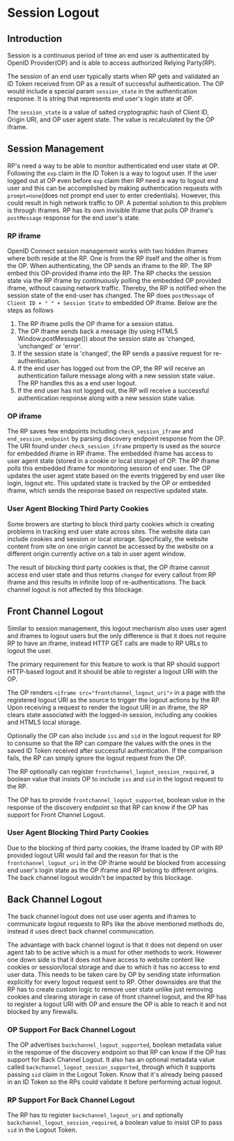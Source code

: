 # Session Logout

## Introduction

Session is a continuous period of time an end user is authenticated by OpenID Provider(OP) and is able to access authorized Relying Party(RP).

The session of an end user typically starts when RP gets and validated an ID Token received from OP as a result of successful authentication. The OP would include a special param `session_state` in the authentication response. It is string that represents end user's login state at OP.

The `session_state` is a value of salted cryptographic hash of Client ID, Origin URI, and OP user agent state. The value is recalculated by the OP iframe.

## Session Management

RP's need a way to be able to monitor authenticated end user state at OP. Following the `exp` claim in the ID Token is a way to logout user. If the user logged out at OP even before `exp` claim then RP need a way to logout end user and this can be accomplished by making authentication requests with `prompt=none`(does not prompt end user to enter credentials). However, this could result in high network traffic to OP. A potential solution to this problem is through iframes. RP has its own invisible iframe that polls OP iframe's `postMessage` response for the end user's state.

### RP iframe

OpenID Connect session management works with two hidden iframes where both reside at the RP. One is from the RP itself and the other is from the OP. When authenticating, the OP sends an iframe to the RP. The RP embed this OP-provided iframe into the RP. The RP checks the session state via the RP iframe by continuously polling the embedded OP provided iframe, without causing network traffic. Thereby, the RP is notified when the session state of the end-user has changed. The RP does `postMessage` of `Client ID + " " + Session State` to embedded OP iframe. Below are the steps as follows

1. The RP iframe polls the OP iframe for a session status.
1. The OP iframe sends back a message (by using HTML5 Window.postMessage()) about the session state as 'changed, 'unchanged' or 'error'.
1. If the session state is 'changed', the RP sends a passive request for re-authentication.
1. If the end user has logged out from the OP, the RP will receive an authentication failure message along with a new session state value. The RP handles this as a end user logout.
1. If the end user has not logged out, the RP will receive a successful authentication response along with a new session state value.

### OP iframe

The RP saves few endpoints including `check_session_iframe` and `end_session_endpoint` by parsing discovery endpoint response from the OP. The URI found under `check_session_iframe` property is used as the source for embedded iframe in RP iframe. The embedded iframe has access to user agent state (stored in a cookie or local storage) of OP. The RP iframe polls this embedded iframe for monitoring session of end user. The OP updates the user agent state based on the events triggered by end user like login, logout etc. This updated state is tracked by the OP or embedded iframe, which sends the response based on respective updated state.

### User Agent Blocking Third Party Cookies

Some browers are starting to block third party cookies which is creating problems in tracking end user state across sites. The website data can include cookies and session or local storage. Specifically, the website content from site on one origin cannot be accessed by the website on a different origin currently active on a tab in user agent window.

The result of blocking third party cookies is that, the OP iframe cannot access end user state and thus returns `changed` for every callout from RP iframe and this results in infinite loop of re-authentications. The back channel logout is not affected by this blockage.

## Front Channel Logout

Similar to session management, this logout mechanism also uses user agent and iframes to logout users but the only difference is that it does not require RP to have an iframe, instead HTTP GET calls are made to RP URLs to logout the user.

The primary requirement for this feature to work is that RP should support HTTP-based logout and it should be able to register a logout URI with the OP. 

The OP renders `<iframe src="frontchannel_logout_uri">` in a page with the registered logout URI as the source to trigger the logout actions by the RP. Upon receiving a request to render the logout URI in an iframe, the RP clears state associated with the logged-in session, including any cookies and HTML5 local storage.

Optionally the OP can also include `iss` and `sid` in the logout request for RP to consume so that the RP can compare the values with the ones in the saved ID Token received after successful authentication. If the comparison fails, the RP can simply ignore the logout request from the OP.

The RP optionally can register `frontchannel_logout_session_required`, a boolean value that insists OP to include `iss` and `sid` in the logout request to the RP.

The OP has to provide `frontchannel_logout_supported`, boolean value in the response of the discovery endpoint so that RP can know if the OP has support for Front Channel Logout.

### User Agent Blocking Third Party Cookies

Due to the blocking of third party cookies, the iframe loaded by OP with RP provided logout URI   would fail and the reason for that is the `frontchannel_logout_uri` in the OP iframe would be blocked from accessing end user's login state as the OP iframe and RP belong to different origins. The back channel logout wouldn't be impacted by this blockage.

## Back Channel Logout

The back channel logout does not use user agents and iframes to communicate logout requests to RPs like the above mentioned methods do, instead it uses direct back channel communication.

The advantage with back channel logout is that it does not depend on user agent tab to be active which is a must for other methods to work. However one down side is that it does not have access to website content like cookies or session/local storage and due to which it has no access to end user data. This needs to be taken care by OP by sending state information explicitly for every logout request sent to RP. Other downsides are that the RP has to create custom logic to remove user state unlike just removing cookies and clearing storage in case of front channel logout, and the RP has to register a logout URI with OP and ensure the OP is able to reach it and not blocked by any firewalls.

### OP Support For Back Channel Logout

The OP advertises `backchannel_logout_supported`, boolean metadata value in the response of the discovery endpoint so that RP can know if the OP has support for Back Channel Logout. It also has an optional metadata value called `backchannel_logout_session_supported`, through which it supports passing `sid` claim in the Logout Token. Know that it's already being passed in an ID Token so the RPs could validate it before performing actual logout.

### RP Support For Back Channel Logout

The RP has to register `backchannel_logout_uri` and optionally `backchannel_logout_session_required`, a boolean value to insist OP to pass `sid` in the Logout Token.